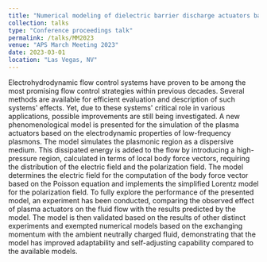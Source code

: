 ```yaml
---
title: "Numerical modeling of dielectric barrier discharge actuators based on the properties of low-frequency plasmons"
collection: talks
type: "Conference proceedings talk"
permalink: /talks/MM2023
venue: "APS March Meeting 2023"
date: 2023-03-01
location: "Las Vegas, NV"
---
```


Electrohydrodynamic flow control systems have proven to be among the most promising flow control strategies within previous decades. Several methods are available for efficient evaluation and description of such systems' effects. Yet, due to these systems' critical role in various applications, possible improvements are still being investigated. A new phenomenological model is presented for the simulation of the plasma actuators based on the electrodynamic properties of low-frequency plasmons. The model simulates the plasmonic region as a dispersive medium. This dissipated energy is added to the flow by introducing a high-pressure region, calculated in terms of local body force vectors, requiring the distribution of the electric field and the polarization field. The model determines the electric field for the computation of the body force vector based on the Poisson equation and implements the simplified Lorentz model for the polarization field. To fully explore the performance of the presented model, an experiment has been conducted, comparing the observed effect of plasma actuators on the fluid flow with the results predicted by the model. The model is then validated based on the results of other distinct experiments and exempted numerical models based on the exchanging momentum with the ambient neutrally charged fluid, demonstrating that the model has improved adaptability and self-adjusting capability compared to the available models.
